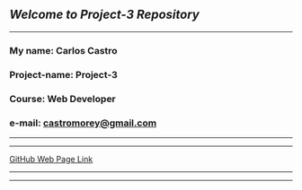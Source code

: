 ## **_Welcome to Project-3 Repository_**

---

### **My name:** Carlos Castro

### **Project-name:** Project-3

### **Course:** Web Developer

### **e-mail:** castromorey@gmail.com

---

---

[GitHub Web Page Link](https://castromorey.github.io/Project-3/)

---

---
